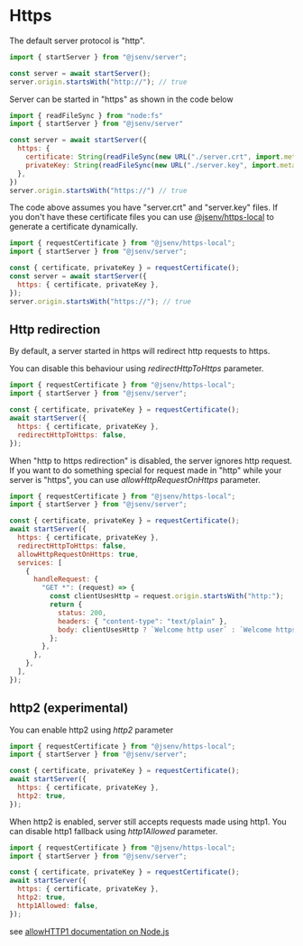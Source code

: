 # Https

The default server protocol is "http".

```js
import { startServer } from "@jsenv/server";

const server = await startServer();
server.origin.startsWith("http://"); // true
```

Server can be started in "https" as shown in the code below

```js
import { readFileSync } from "node:fs"
import { startServer } from "@jsenv/server"

const server = await startServer({
  https: {
    certificate: String(readFileSync(new URL("./server.crt", import.meta.url)),
    privateKey: String(readFileSync(new URL("./server.key", import.meta.url)),
  },
})
server.origin.startsWith("https://") // true
```

The code above assumes you have "server.crt" and "server.key" files.
If you don't have these certificate files you can use [@jsenv/https-local](https://github.com/jsenv/https-local#https-local---)
to generate a certificate dynamically.

```js
import { requestCertificate } from "@jsenv/https-local";
import { startServer } from "@jsenv/server";

const { certificate, privateKey } = requestCertificate();
const server = await startServer({
  https: { certificate, privateKey },
});
server.origin.startsWith("https://"); // true
```

## Http redirection

By default, a server started in https will redirect http requests to https.

You can disable this behaviour using _redirectHttpToHttps_ parameter.

```js
import { requestCertificate } from "@jsenv/https-local";
import { startServer } from "@jsenv/server";

const { certificate, privateKey } = requestCertificate();
await startServer({
  https: { certificate, privateKey },
  redirectHttpToHttps: false,
});
```

When "http to https redirection" is disabled, the server ignores http request. If you want to do something special for request made in "http" while your server is "https", you can use _allowHttpRequestOnHttps_ parameter.

```js
import { requestCertificate } from "@jsenv/https-local";
import { startServer } from "@jsenv/server";

const { certificate, privateKey } = requestCertificate();
await startServer({
  https: { certificate, privateKey },
  redirectHttpToHttps: false,
  allowHttpRequestOnHttps: true,
  services: [
    {
      handleRequest: {
        "GET *": (request) => {
          const clientUsesHttp = request.origin.startsWith("http:");
          return {
            status: 200,
            headers: { "content-type": "text/plain" },
            body: clientUsesHttp ? `Welcome http user` : `Welcome https user`,
          };
        },
      },
    },
  ],
});
```

## http2 (experimental)

You can enable http2 using _http2_ parameter

```js
import { requestCertificate } from "@jsenv/https-local";
import { startServer } from "@jsenv/server";

const { certificate, privateKey } = requestCertificate();
await startServer({
  https: { certificate, privateKey },
  http2: true,
});
```

When http2 is enabled, server still accepts requests made using http1.
You can disable http1 fallback using _http1Allowed_ parameter.

```js
import { requestCertificate } from "@jsenv/https-local";
import { startServer } from "@jsenv/server";

const { certificate, privateKey } = requestCertificate();
await startServer({
  https: { certificate, privateKey },
  http2: true,
  http1Allowed: false,
});
```

see [allowHTTP1 documentation on Node.js](https://nodejs.org/dist/latest-v13.x/docs/api/http2.html#http2_http2_createsecureserver_options_onrequesthandler)
